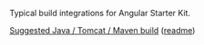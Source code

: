 Typical build integrations for Angular Starter Kit.

[Suggested Java / Tomcat / Maven build](https://github.com/angular-starter-kit/build-integrations/tree/master/java) ([readme](https://github.com/angular-starter-kit/build-integrations/blob/master/java/README.md))